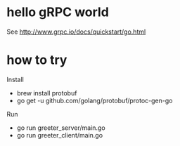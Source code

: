 hello gRPC world
===

See http://www.grpc.io/docs/quickstart/go.html

how to try
===

Install

* brew install protobuf
* go get -u github.com/golang/protobuf/protoc-gen-go

Run

* go run greeter_server/main.go
* go run greeter_client/main.go

